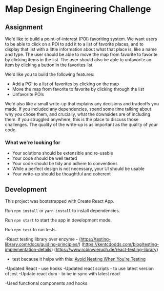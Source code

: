 # Map Design Engineering Challenge

## Assignment

We'd like to build a point-of-interest (POI) favoriting system. We want users to be able to click on a POI to add it to a list of favorite places, and to display that list with a little information about what that place is, like a name and type. The user should be able to move the map from favorite to favorite by clicking items in the list. The user should also be able to unfavorite an item by clicking a button in the favorites list.

We'd like you to build the following features:

- Add a POI to a list of favorites by clicking on the map
- Move the map from favorite to favorite by clicking through the list
- Unfavorite POIs

We'd also like a small write-up that explains any decisions and tradeoffs you made. If you included any dependencies, spend some time talking about why you chose them, and crucially, what the downsides are of including them. If you struggled anywhere, this is the place to discuss those challenges. The quality of the write-up is as important as the quality of your code.

### What we're looking for

- Your solutions should be extensible and re-usable
- Your code should be well tested
- Your code should be tidy and adhere to conventions
- While a perfect design is not necessary, your UI should be usable
- Your write-up should be thoughtful and coherent

## Development

This project was bootstrapped with Create React App.

Run `npm install` or `yarn install` to install dependencies.

Run `npm start` to start the app in development mode.

Run `npm test` to run tests.

-React testing library over enzyme - (https://testing-library.com/docs/guiding-principles/)
(https://kentcdodds.com/blog/testing-implementation-details)
(https://www.robinwieruch.de/react-testing-library)

- test because it helps with this: [Avoid Nesting When You're Testing](https://kentcdodds.com/blog/avoid-nesting-when-youre-testing)

-Updated React - use hooks
-Updated react scripts - to use latest version of jest
-Update react dom - to be in sync with latest react

-Used functional components and hooks
